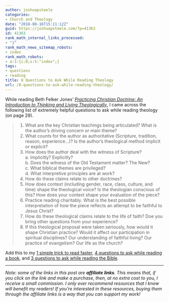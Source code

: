 ```yaml
---
author: joshuapsteele
categories:
- Church and Theology
date: "2018-08-16T15:11:12Z"
guid: https://joshuapsteele.com/?p=41363
id: 41363
rank_math_internal_links_processed:
- "1"
rank_math_news_sitemap_robots:
- index
rank_math_robots:
- a:1:{i:0;s:5:"index";}
tags:
- questions
- reading
title: 8 Questions to Ask While Reading Theology
url: /8-questions-to-ask-while-reading-theology/
---
```


While reading Beth Felker Jones’ [*Practicing Christian Doctrine: An Introduction to Thinking and Living Theologically*](https://amzn.to/2vLkeEo), I came across the following list of extremely helpful questions to ask while reading theology (on page 29).

> 1. What are the key Christian teachings being articulated? What is the author’s driving concern or main theme?
> 2. What counts for the author as authoritative (Scripture, tradition, reason, experience…)? Is the author’s theological method implicit or explicit?
> 3. How does the author deal with the witness of Scripture?  
>      a. Implicitly? Explicitly?  
>      b. Does the witness of the Old Testament matter? The New?  
>      c. What biblical themes are privileged?  
>      d. What interpretive principles are at work?
> 4. How do these claims relate to other doctrines?
> 5. How does context (including gender, race, class, culture, and time) shape the theological voice? Is the theologian conscious of this? How does your context shape your evaluation of the piece?
> 6. Practice reading charitably. What is the best possible interpretation of how the piece reflects an attempt to be faithful to Jesus Christ?
> 7. How do these theological claims relate to the life of faith? Doe you bring other questions from your experience?
> 8. If this theological proposal were taken seriously, how would it shape Christian practice? Would it affect our participation in spiritual disciplines? Our understanding of faithful living? Our practice of evangelism? Our life as the church?

Add this to my [1 simple trick to read faster](https://joshuapsteele.com/one-simple-trick-helps-read-faster-ph-d-student/), [4 questions to ask while reading a book](https://joshuapsteele.com/understand-remember-read-4-questions-ask-reading-book/), and [3 questions to ask while reading the Bible](https://joshuapsteele.com/questions-to-ask-when-you-study-bible/).

---

*Note: some of the links in this post are **affiliate links**. This means that, if you click on the link and make a purchase, then, at no extra cost to you, I receive a small commission. I only ever recommend resources that I know will benefit my readers! If you’re interested in these resources, buying them through the affiliate links is a way that you can support my work!*
